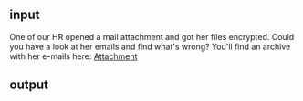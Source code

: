 ## input
One of our HR opened a mail attachment and got her files encrypted. Could you have a look at her emails and find what's wrong?
You'll find an archive with her e-mails here: 
[Attachment](https://github.com/mhackgyver-squad/mhackgyver/blob/master/writeup/attachment/challenge.eml)

## output
